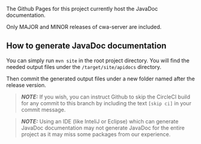 The Github Pages for this project currently host the JavaDoc documentation.

Only MAJOR and MINOR releases of cwa-server are included.

## How to generate JavaDoc documentation

You can simply run `mvn site` in the root project directory. You will find the needed output files under the `/target/site/apidocs` directory.

Then commit the generated output files under a new folder named after the release version.

> **_NOTE:_** If you wish, you can instruct Github to skip the CircleCI build for any commit to this branch by including the text `[skip ci]` in your commit message.

> **_NOTE:_** Using an IDE (like InteliJ or Eclipse) which can generate JavaDoc documentation may not generate JavaDoc for the entire project as it may miss some packages from our experience.
